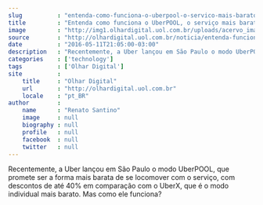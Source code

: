 ```yaml
---
slug          : "entenda-como-funciona-o-uberpool-o-servico-mais-barato-da-uber-em-sp"
title         : "Entenda como funciona o UberPOOL, o serviço mais barato da Uber em SP"
image         : "http://img1.olhardigital.uol.com.br/uploads/acervo_imagens/2016/04/20160427101027_660_420.jpg"
source        : "http://olhardigital.uol.com.br/noticia/entenda-funciona-o-uberpool-o-servico-mais-barato-da-uber-em-sp/58265"
date          : "2016-05-11T21:05:00-03:00"
description   : "Recentemente, a Uber lançou em São Paulo o modo UberPOOL, que promete ser a forma mais barata de se locomover com o serviço, com descontos de até 40% em comparação com o UberX, que é o modo individual mais barato. Mas como ele funciona?"
categories    : ['technology']
tags          : ['Olhar Digital']
site          :
    title     : "Olhar Digital"
    url       : "http://olhardigital.uol.com.br"
    locale    : "pt_BR"
author        :
    name      : "Renato Santino"
    image     : null
    biography : null
    profile   : null
    facebook  : null
    twitter   : null
---
```


Recentemente, a Uber lançou em São Paulo o modo UberPOOL, que promete ser a forma mais barata de se locomover com o serviço, com descontos de até 40% em comparação com o UberX, que é o modo individual mais barato. Mas como ele funciona?
